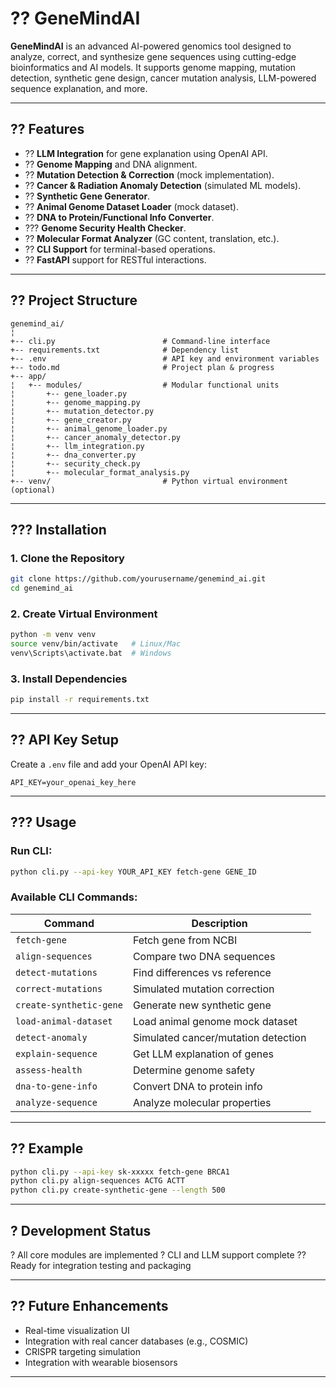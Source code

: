 

# ?? GeneMindAI

**GeneMindAI** is an advanced AI-powered genomics tool designed to analyze, correct, and synthesize gene sequences using cutting-edge bioinformatics and AI models. It supports genome mapping, mutation detection, synthetic gene design, cancer mutation analysis, LLM-powered sequence explanation, and more.

---

## ?? Features

* ?? **LLM Integration** for gene explanation using OpenAI API.
* ?? **Genome Mapping** and DNA alignment.
* ?? **Mutation Detection & Correction** (mock implementation).
* ?? **Cancer & Radiation Anomaly Detection** (simulated ML models).
* ?? **Synthetic Gene Generator**.
* ?? **Animal Genome Dataset Loader** (mock dataset).
* ?? **DNA to Protein/Functional Info Converter**.
* ??? **Genome Security Health Checker**.
* ?? **Molecular Format Analyzer** (GC content, translation, etc.).
* ?? **CLI Support** for terminal-based operations.
* ?? **FastAPI** support for RESTful interactions.

---

## ?? Project Structure

```
genemind_ai/
¦
+-- cli.py                        # Command-line interface
+-- requirements.txt              # Dependency list
+-- .env                          # API key and environment variables
+-- todo.md                       # Project plan & progress
+-- app/
¦   +-- modules/                  # Modular functional units
¦       +-- gene_loader.py
¦       +-- genome_mapping.py
¦       +-- mutation_detector.py
¦       +-- gene_creator.py
¦       +-- animal_genome_loader.py
¦       +-- cancer_anomaly_detector.py
¦       +-- llm_integration.py
¦       +-- dna_converter.py
¦       +-- security_check.py
¦       +-- molecular_format_analysis.py
+-- venv/                         # Python virtual environment (optional)
```

---

## ??? Installation

### 1. Clone the Repository

```bash
git clone https://github.com/yourusername/genemind_ai.git
cd genemind_ai
```

### 2. Create Virtual Environment

```bash
python -m venv venv
source venv/bin/activate   # Linux/Mac
venv\Scripts\activate.bat  # Windows
```

### 3. Install Dependencies

```bash
pip install -r requirements.txt
```

---

## ?? API Key Setup

Create a `.env` file and add your OpenAI API key:

```
API_KEY=your_openai_key_here
```

---

## ??? Usage

### Run CLI:

```bash
python cli.py --api-key YOUR_API_KEY fetch-gene GENE_ID
```

### Available CLI Commands:

| Command                 | Description                         |
| ----------------------- | ----------------------------------- |
| `fetch-gene`            | Fetch gene from NCBI                |
| `align-sequences`       | Compare two DNA sequences           |
| `detect-mutations`      | Find differences vs reference       |
| `correct-mutations`     | Simulated mutation correction       |
| `create-synthetic-gene` | Generate new synthetic gene         |
| `load-animal-dataset`   | Load animal genome mock dataset     |
| `detect-anomaly`        | Simulated cancer/mutation detection |
| `explain-sequence`      | Get LLM explanation of genes        |
| `assess-health`         | Determine genome safety             |
| `dna-to-gene-info`      | Convert DNA to protein info         |
| `analyze-sequence`      | Analyze molecular properties        |

---

## ?? Example

```bash
python cli.py --api-key sk-xxxxx fetch-gene BRCA1
python cli.py align-sequences ACTG ACTT
python cli.py create-synthetic-gene --length 500
```

---

## ? Development Status

? All core modules are implemented
? CLI and LLM support complete
?? Ready for integration testing and packaging

---

## ?? Future Enhancements

* Real-time visualization UI
* Integration with real cancer databases (e.g., COSMIC)
* CRISPR targeting simulation
* Integration with wearable biosensors

---





